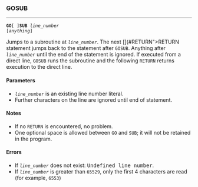 ### GOSUB
***
<code><b>GO</b>[ ]<b>SUB</b> <var>line_number</var> [<var>anything</var>]</code>

Jumps to a subroutine at <code><var>line_number</var></code>. The next [](#RETURN">RETURN</a></code> statement jumps back to the statement after `GOSUB`. Anything after <code><var>line_number</var></code> until the end of the statement is ignored. If executed from a direct line, `GOSUB` runs the subroutine and the following `RETURN` returns execution to the direct line.

#### Parameters
* <code><var>line_number</var></code> is an existing line number literal.
* Further characters on the line are ignored until end of statement.

#### Notes
* If no `RETURN` is encountered, no problem.
* One optional space is allowed between <code>GO</code> and <code>SUB</code>; it will not be retained in the program.

#### Errors
* If <code><var>line_number</var></code> does not exist: <samp>Undefined line number</samp>.
* If <code><var>line_number</var></code> is greater than <code>65529</code>, only the first 4 characters are read (for example, <code>6553</code>)
